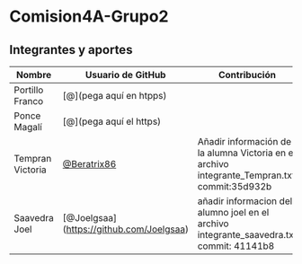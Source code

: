 # Comision4A-Grupo2

## Integrantes y aportes

| Nombre           |                  Usuario de GitHub                   |               Contribución                       |
|------------------|------------------------------------------------------|--------------------------------------------------|
| Portillo Franco  | [@](pega aquí en htpps)                              |                                                  |
| Ponce Magalí     | [@](pega aquí el https)                              |                                                  |
| Tempran Victoria | [@Beratrix86](https://github.com/Beratrix86)         |Añadir información de la alumna Victoria en el archivo integrante_Tempran.txt commit:35d932b|
| Saavedra Joel    | [@Joelgsaa] (https://github.com/Joelgsaa)            | añadir informacion del alumno joel en el archivo integrante_saavedra.txt commit: 41141b8|
